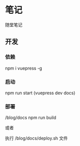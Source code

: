 # 笔记

随堂笔记

## 开发

### 依赖 

npm i vuepress -g

### 启动

npm run start (vuepress dev docs)

### 部署

/blog/docs npm run build

或者

执行 /blog/docs/deploy.sh 文件


